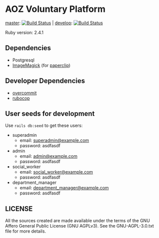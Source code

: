 # AOZ Voluntary Platform

[master](https://github.com/panter/aoz-003/tree/master): [![Build Status](https://travis-ci.org/panter/aoz-003.svg?branch=master)](https://travis-ci.org/panter/aoz-003) |
[develop](https://github.com/panter/aoz-003): [![Build Status](https://travis-ci.org/panter/aoz-003.svg?branch=develop)](https://travis-ci.org/panter/aoz-003)

Ruby version: 2.4.1

## Dependencies

- Postgresql
- [ImageMagick](http://www.imagemagick.org/) (for [paperclip](https://github.com/thoughtbot/paperclip))

## Developer Dependencies

- [overcommit](https://github.com/brigade/overcommit)
- [rubocop](https://github.com/bbatsov/rubocop)

## User seeds for development

Use `rails db:seed` to get these users:

- superadmin
  - email: superadmin@example.com
  - password: asdfasdf
- admin
  - email: admin@example.com
  - password: asdfasdf
- social_worker
  - email: social_worker@example.com
  - password: asdfasdf
- department_manager
  - email: department_manager@example.com
  - password: asdfasdf

## LICENSE

All the sources created are made available under the terms
of the GNU Affero General Public License (GNU AGPLv3).
See the GNU-AGPL-3.0.txt file for more details.

